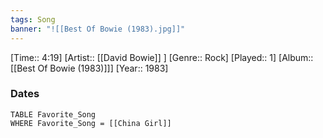 ```yaml
---
tags: Song  
banner: "![[Best Of Bowie (1983).jpg]]"
---
```

[Time:: 4:19]
[Artist:: [[David Bowie]] ]
[Genre:: Rock]
[Played:: 1]
[Album:: [[Best Of Bowie (1983)]]]
[Year:: 1983]
### Dates
````dataview
TABLE Favorite_Song
WHERE Favorite_Song = [[China Girl]]
````